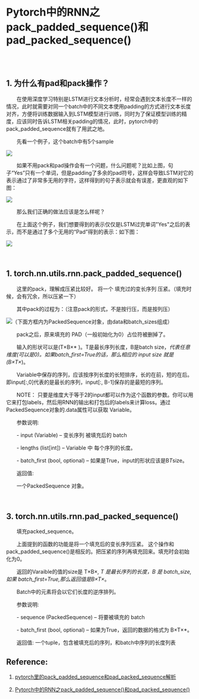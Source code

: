 # Pytorch中的RNN之pack_padded_sequence()和pad_packed_sequence()

<br>
<br>

## 1. 为什么有pad和pack操作？

&emsp;&emsp;在使用深度学习特别是LSTM进行文本分析时，经常会遇到文本长度不一样的情况，此时就需要对同一个batch中的不同文本使用padding的方式进行文本长度对齐，方便将训练数据输入到LSTM模型进行训练，同时为了保证模型训练的精度，应该同时告诉LSTM相关padding的情况，此时，pytorch中的pack_padded_sequence就有了用武之地。

&emsp;&emsp;先看一个例子，这个batch中有5个sample

![](https://img2018.cnblogs.com/blog/1404499/201905/1404499-20190505155222782-897343380.png)

&emsp;&emsp;如果不用pack和pad操作会有一个问题，什么问题呢？比如上图，句子“Yes”只有一个单词，但是padding了多余的pad符号，这样会导致LSTM对它的表示通过了非常多无用的字符，这样得到的句子表示就会有误差，更直观的如下图：

![](https://img2018.cnblogs.com/blog/1404499/201905/1404499-20190505155104163-1230971019.png)

&emsp;&emsp;那么我们正确的做法应该是怎么样呢？

&emsp;&emsp;在上面这个例子，我们想要得到的表示仅仅是LSTM过完单词"Yes"之后的表示，而不是通过了多个无用的“Pad”得到的表示：如下图：

![](https://img2018.cnblogs.com/blog/1404499/201905/1404499-20190505155131859-1415302798.png)

<br>

## 1. torch.nn.utils.rnn.pack_padded_sequence()

&emsp;&emsp;这里的pack，理解成压紧比较好。 将一个 填充过的变长序列 压紧。（填充时候，会有冗余，所以压紧一下）

&emsp;&emsp;其中pack的过程为：（注意pack的形式，不是按行压，而是按列压）

![（下面方框内为PackedSequence对象，由data和batch_sizes组成）](https://img2018.cnblogs.com/blog/1404499/201810/1404499-20181022223531597-1352808756.png)

&emsp;&emsp;pack之后，原来填充的 PAD（一般初始化为0）占位符被删掉了。

&emsp;&emsp;输入的形状可以是(T×B×* )。T是最长序列长度，B是batch size，*代表任意维度(可以是0)。如果batch_first=True的话，那么相应的 input size 就是 (B×T×*)。

&emsp;&emsp;Variable中保存的序列，应该按序列长度的长短排序，长的在前，短的在后。即input[:,0]代表的是最长的序列，input[:, B-1]保存的是最短的序列。

&emsp;&emsp;NOTE： 只要是维度大于等于2的input都可以作为这个函数的参数。你可以用它来打包labels，然后用RNN的输出和打包后的labels来计算loss。通过PackedSequence对象的.data属性可以获取 Variable。

&emsp;&emsp;参数说明:

&emsp;&emsp;- input (Variable) – 变长序列 被填充后的 batch

&emsp;&emsp;- lengths (list[int]) – Variable 中 每个序列的长度。

&emsp;&emsp;- batch_first (bool, optional) – 如果是True，input的形状应该是B*T*size。

&emsp;&emsp;返回值:

&emsp;&emsp;一个PackedSequence 对象。

<br>

## 3. torch.nn.utils.rnn.pad_packed_sequence()

&emsp;&emsp;填充packed_sequence。

&emsp;&emsp;上面提到的函数的功能是将一个填充后的变长序列压紧。 这个操作和pack_padded_sequence()是相反的。把压紧的序列再填充回来。填充时会初始化为0。

&emsp;&emsp;返回的Varaible的值的size是 T×B×*, T 是最长序列的长度，B 是 batch_size,如果 batch_first=True,那么返回值是B×T×*。

&emsp;&emsp;Batch中的元素将会以它们长度的逆序排列。

&emsp;&emsp;参数说明:

&emsp;&emsp;- sequence (PackedSequence) – 将要被填充的 batch

&emsp;&emsp;- batch_first (bool, optional) – 如果为True，返回的数据的格式为 B×T×*。

&emsp;&emsp;返回值: 一个tuple，包含被填充后的序列，和batch中序列的长度列表




## Reference:

1. [pytorch里的pack_padded_sequence和pad_packed_sequence解析](https://blog.csdn.net/lssc4205/article/details/79474735)

2. [Pytorch中的RNN之pack_padded_sequence()和pad_packed_sequence()](https://www.cnblogs.com/sbj123456789/p/9834018.html)